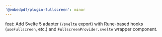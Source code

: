 ```yaml
---
'@embedpdf/plugin-fullscreen': minor
---
```


feat: Add Svelte 5 adapter (`/svelte` export) with Rune-based hooks (`useFullscreen`, etc.) and `FullscreenProvider.svelte` wrapper component.
